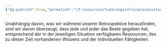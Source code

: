 ```yaml
---
{"dg-publish":true,"permalink":"/3-resources/fuehrungsrolle/prozesssteuerung/kanban/oberstes-gebiet/","created":"2024-04-10T14:32:57.948+02:00","updated":"2024-04-20T08:04:29.792+02:00"}
---
```



Unabhängig davon, was wir während unserer Retrospektive herausfinden, sind wir davon überzeugt, dass jede und jeder das Beste gegeben hat, entsprechend der in der jeweiligen Situation verfügbaren Ressourcen, des zu dieser Zeit vorhandenen Wissens und der individuellen Fähigkeiten.
